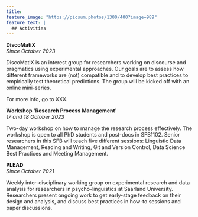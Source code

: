 ```yaml
---
title: 
feature_image: "https://picsum.photos/1300/400?image=989"
feature_text: |
  ## Activities
---
```


**DiscoMatiX**\
*Since October 2023*

DiscoMatiX is an interest group for researchers working on discourse and pragmatics using experimental approaches. Our goals are to assess how different frameworks are (not) compatible and to develop best practices to empirically test theoretical predictions. 
The group will be kicked off with an online mini-series.

For more info, go to XXX.

**Workshop 'Research Process Management'**\
*17 and 18 October 2023*

Two-day workshop on how to manage the research process effectively. 
The workshop is open to all PhD students and post-docs in SFB1102.
Senior researchers in this SFB will teach five different sessions: Linguistic Data Management, Reading and Writing, Git and Version Control, Data Science Best Practices and Meeting Management.

**PLEAD**\
*Since October 2021*

Weekly inter-disciplinary working group on experimental research and data analysis for researchers in psycho-linguistics at Saarland University.
Researchers present ongoing work to get early-stage feedback on their design and analysis, and discuss best practices in how-to sessions and paper discussions.

<!-- ## Post-graduate courses

*Coming soon.* -->

